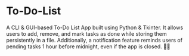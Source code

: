 # To-Do-List
A CLI &amp; GUI-based To-Do List App built using Python &amp; Tkinter. It allows users to add, remove, and mark tasks as done while storing them persistently in a file. Additionally, a notification feature reminds users of pending tasks 1 hour before midnight, even if the app is closed. 🚀🔔
